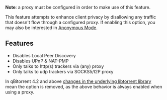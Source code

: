 **Note**: a proxy must be configured in order to make use of this feature.

This feature attempts to enhance client privacy by disallowing any traffic that doesn't flow through a configured proxy. If enabling this option, you may also be interested in [Anonymous Mode](Anonymous-Mode).

## Features
* Disables Local Peer Discovery
* Disables UPnP & NAT-PMP
* Only talks to http(s) trackers via (any) proxy
* Only talks to udp trackers via SOCKS5/I2P proxy

In qBitorrent 4.2 and above [changes in the underlying libtorrent library](https://github.com/qbittorrent/qBittorrent/issues/11698) mean the option is removed, as the above behavior is always enabled when using a proxy.
